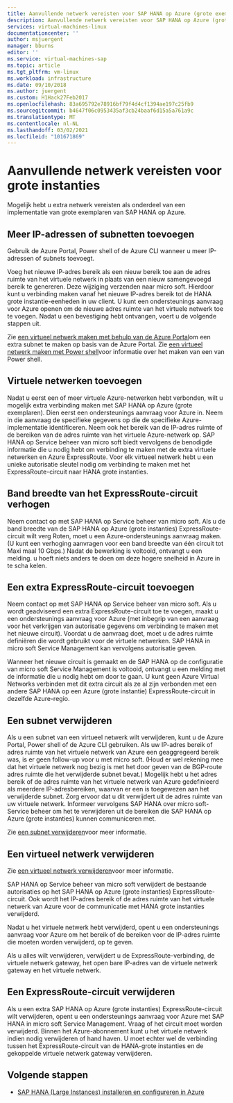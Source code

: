 ```yaml
---
title: Aanvullende netwerk vereisten voor SAP HANA op Azure (grote exemplaren) | Microsoft Docs
description: Aanvullende netwerk vereisten voor SAP HANA op Azure (grote exemplaren).
services: virtual-machines-linux
documentationcenter: ''
author: msjuergent
manager: bburns
editor: ''
ms.service: virtual-machines-sap
ms.topic: article
ms.tgt_pltfrm: vm-linux
ms.workload: infrastructure
ms.date: 09/10/2018
ms.author: juergent
ms.custom: H1Hack27Feb2017
ms.openlocfilehash: 83a695792e78916bf79f4d4cf1394ae197c25fb9
ms.sourcegitcommit: b4647f06c0953435af3cb24baaf6d15a5a761a9c
ms.translationtype: MT
ms.contentlocale: nl-NL
ms.lasthandoff: 03/02/2021
ms.locfileid: "101671869"
---
```

# <a name="additional-network-requirements-for-large-instances"></a>Aanvullende netwerk vereisten voor grote instanties

Mogelijk hebt u extra netwerk vereisten als onderdeel van een implementatie van grote exemplaren van SAP HANA op Azure.

## <a name="add-more-ip-addresses-or-subnets"></a>Meer IP-adressen of subnetten toevoegen

Gebruik de Azure Portal, Power shell of de Azure CLI wanneer u meer IP-adressen of subnets toevoegt.

Voeg het nieuwe IP-adres bereik als een nieuw bereik toe aan de adres ruimte van het virtuele netwerk in plaats van een nieuw samengevoegd bereik te genereren. Deze wijziging verzenden naar micro soft. Hierdoor kunt u verbinding maken vanaf het nieuwe IP-adres bereik tot de HANA grote instantie-eenheden in uw client. U kunt een ondersteunings aanvraag voor Azure openen om de nieuwe adres ruimte van het virtuele netwerk toe te voegen. Nadat u een bevestiging hebt ontvangen, voert u de volgende stappen uit.

Zie [een virtueel netwerk maken met behulp van de Azure Portal](../../../virtual-network/manage-virtual-network.md#create-a-virtual-network)om een extra subnet te maken op basis van de Azure Portal. Zie [een virtueel netwerk maken met Power shell](../../../virtual-network/manage-virtual-network.md#create-a-virtual-network)voor informatie over het maken van een van Power shell.

## <a name="add-virtual-networks"></a>Virtuele netwerken toevoegen

Nadat u eerst een of meer virtuele Azure-netwerken hebt verbonden, wilt u mogelijk extra verbinding maken met SAP HANA op Azure (grote exemplaren). Dien eerst een ondersteunings aanvraag voor Azure in. Neem in die aanvraag de specifieke gegevens op die de specifieke Azure-implementatie identificeren. Neem ook het bereik van de IP-adres ruimte of de bereiken van de adres ruimte van het virtuele Azure-netwerk op. SAP HANA op Service beheer van micro soft biedt vervolgens de benodigde informatie die u nodig hebt om verbinding te maken met de extra virtuele netwerken en Azure ExpressRoute. Voor elk virtueel netwerk hebt u een unieke autorisatie sleutel nodig om verbinding te maken met het ExpressRoute-circuit naar HANA grote instanties.

## <a name="increase-expressroute-circuit-bandwidth"></a>Band breedte van het ExpressRoute-circuit verhogen

Neem contact op met SAP HANA op Service beheer van micro soft. Als u de band breedte van de SAP HANA op Azure (grote instanties) ExpressRoute-circuit wilt verg Roten, moet u een Azure-ondersteunings aanvraag maken. (U kunt een verhoging aanvragen voor een band breedte van één circuit tot Maxi maal 10 Gbps.) Nadat de bewerking is voltooid, ontvangt u een melding. u hoeft niets anders te doen om deze hogere snelheid in Azure in te scha kelen.

## <a name="add-an-additional-expressroute-circuit"></a>Een extra ExpressRoute-circuit toevoegen

Neem contact op met SAP HANA op Service beheer van micro soft. Als u wordt geadviseerd een extra ExpressRoute-circuit toe te voegen, maakt u een ondersteunings aanvraag voor Azure (met inbegrip van een aanvraag voor het verkrijgen van autorisatie gegevens om verbinding te maken met het nieuwe circuit). Voordat u de aanvraag doet, moet u de adres ruimte definiëren die wordt gebruikt voor de virtuele netwerken. SAP HANA in micro soft Service Management kan vervolgens autorisatie geven.

Wanneer het nieuwe circuit is gemaakt en de SAP HANA op de configuratie van micro soft Service Management is voltooid, ontvangt u een melding met de informatie die u nodig hebt om door te gaan. U kunt geen Azure Virtual Networks verbinden met dit extra circuit als ze al zijn verbonden met een andere SAP HANA op een Azure (grote instantie) ExpressRoute-circuit in dezelfde Azure-regio.

## <a name="delete-a-subnet"></a>Een subnet verwijderen

Als u een subnet van een virtueel netwerk wilt verwijderen, kunt u de Azure Portal, Power shell of de Azure CLI gebruiken. Als uw IP-adres bereik of adres ruimte van het virtuele netwerk van Azure een geaggregeerd bereik was, is er geen follow-up voor u met micro soft. (Houd er wel rekening mee dat het virtuele netwerk nog bezig is met het door geven van de BGP-route adres ruimte die het verwijderde subnet bevat.) Mogelijk hebt u het adres bereik of de adres ruimte van het virtuele netwerk van Azure gedefinieerd als meerdere IP-adresbereiken, waarvan er een is toegewezen aan het verwijderde subnet. Zorg ervoor dat u dit verwijdert uit de adres ruimte van uw virtuele netwerk. Informeer vervolgens SAP HANA over micro soft-Service beheer om het te verwijderen uit de bereiken die SAP HANA op Azure (grote instanties) kunnen communiceren met.

Zie [een subnet verwijderen](../../../virtual-network/virtual-network-manage-subnet.md#delete-a-subnet)voor meer informatie.

## <a name="delete-a-virtual-network"></a>Een virtueel netwerk verwijderen

Zie [een virtueel netwerk verwijderen](../../../virtual-network/manage-virtual-network.md#delete-a-virtual-network)voor meer informatie.

SAP HANA op Service beheer van micro soft verwijdert de bestaande autorisaties op het SAP HANA op Azure (grote instanties) ExpressRoute-circuit. Ook wordt het IP-adres bereik of de adres ruimte van het virtuele netwerk van Azure voor de communicatie met HANA grote instanties verwijderd.

Nadat u het virtuele netwerk hebt verwijderd, opent u een ondersteunings aanvraag voor Azure om het bereik of de bereiken voor de IP-adres ruimte die moeten worden verwijderd, op te geven.

Als u alles wilt verwijderen, verwijdert u de ExpressRoute-verbinding, de virtuele netwerk gateway, het open bare IP-adres van de virtuele netwerk gateway en het virtuele netwerk.

## <a name="delete-an-expressroute-circuit"></a>Een ExpressRoute-circuit verwijderen

Als u een extra SAP HANA op Azure (grote instanties) ExpressRoute-circuit wilt verwijderen, opent u een ondersteunings aanvraag voor Azure met SAP HANA in micro soft Service Management. Vraag of het circuit moet worden verwijderd. Binnen het Azure-abonnement kunt u het virtuele netwerk indien nodig verwijderen of hand haven. U moet echter wel de verbinding tussen het ExpressRoute-circuit van de HANA-grote instanties en de gekoppelde virtuele netwerk gateway verwijderen.

## <a name="next-steps"></a>Volgende stappen

- [SAP HANA (Large Instances) installeren en configureren in Azure](hana-installation.md)
